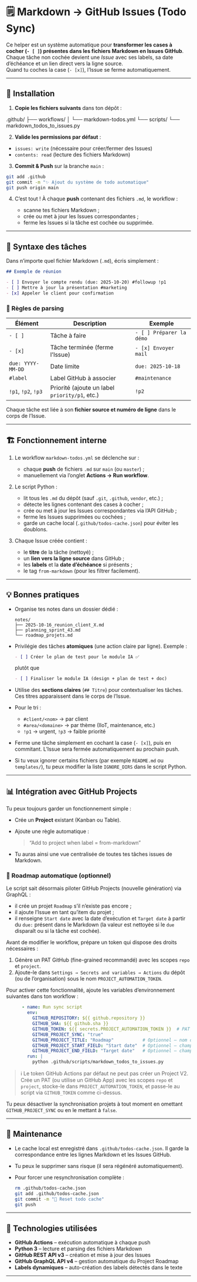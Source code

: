 # 🗒️ Markdown → GitHub Issues (Todo Sync)

Ce helper est un système automatique pour **transformer les cases à cocher (`- [ ]`) présentes dans les fichiers Markdown en Issues GitHub**.  
Chaque tâche non cochée devient une *Issue* avec ses labels, sa date d’échéance et un lien direct vers la ligne source.  
Quand tu coches la case (`- [x]`), l’Issue se ferme automatiquement.

---

## 🚀 Installation

1. **Copie les fichiers suivants** dans ton dépôt :


.github/
├── workflows/
│   └── markdown-todos.yml
└── scripts/
    └── markdown_todos_to_issues.py

2. **Valide les permissions par défaut** :  
- `issues: write` (nécessaire pour créer/fermer des Issues)
- `contents: read` (lecture des fichiers Markdown)

3. **Commit & Push** sur la branche `main` :
```bash
git add .github
git commit -m "✨ Ajout du système de todo automatique"
git push origin main
```

4. C’est tout !
   À chaque **push** contenant des fichiers `.md`, le workflow :

   * scanne tes fichiers Markdown ;
   * crée ou met à jour les Issues correspondantes ;
   * ferme les Issues si la tâche est cochée ou supprimée.

---

## 🧩 Syntaxe des tâches

Dans n’importe quel fichier Markdown (`.md`), écris simplement :

```markdown
## Exemple de réunion

- [ ] Envoyer le compte rendu (due: 2025-10-20) #followup !p1
- [ ] Mettre à jour la présentation #marketing
- [x] Appeler le client pour confirmation
```

### 🧠 Règles de parsing

| Élément             | Description                                    | Exemple                  |
| ------------------- | ---------------------------------------------- | ------------------------ |
| `- [ ]`             | Tâche à faire                                  | `- [ ] Préparer la démo` |
| `- [x]`             | Tâche terminée (ferme l’Issue)                 | `- [x] Envoyer mail`     |
| `due: YYYY-MM-DD`   | Date limite                                    | `due: 2025-10-18`        |
| `#label`            | Label GitHub à associer                        | `#maintenance`           |
| `!p1`, `!p2`, `!p3` | Priorité (ajoute un label `priority/p1`, etc.) | `!p2`                    |

Chaque tâche est liée à son **fichier source et numéro de ligne** dans le corps de l’Issue.

---

## 🏗️ Fonctionnement interne

1. Le workflow `markdown-todos.yml` se déclenche sur :

   * chaque **push** de fichiers `.md` sur `main` (ou `master`) ;
   * manuellement via l’onglet **Actions → Run workflow**.

2. Le script Python :

   * lit tous les `.md` du dépôt (sauf `.git`, `.github`, `vendor`, etc.) ;
   * détecte les lignes contenant des cases à cocher ;
   * crée ou met à jour les Issues correspondantes via l’API GitHub ;
   * ferme les Issues supprimées ou cochées ;
   * garde un cache local (`.github/todos-cache.json`) pour éviter les doublons.

3. Chaque Issue créée contient :

   * le **titre** de la tâche (nettoyé) ;
   * un **lien vers la ligne source** dans GitHub ;
   * les **labels** et la **date d’échéance** si présents ;
   * le tag `from-markdown` (pour les filtrer facilement).

---

## 💡 Bonnes pratiques

* Organise tes notes dans un dossier dédié :

  ```
  notes/
  ├── 2025-10-16_reunion_client_X.md
  ├── planning_sprint_43.md
  └── roadmap_projets.md
  ```

* Privilégie des tâches **atomiques** (une action claire par ligne).
  Exemple :

  ```markdown
  - [ ] Créer le plan de test pour le module IA ✅
  ```

  plutôt que

  ```markdown
  - [ ] Finaliser le module IA (design + plan de test + doc)
  ```

* Utilise des **sections claires** (`## Titre`) pour contextualiser les tâches.
  Ces titres apparaissent dans le corps de l’Issue.

* Pour le tri :

  * `#client/<nom>` → par client
  * `#area/<domaine>` → par thème (IIoT, maintenance, etc.)
  * `!p1` → urgent, `!p3` → faible priorité

* Ferme une tâche simplement en cochant la case (`- [x]`), puis en commitant.
  L’Issue sera fermée automatiquement au prochain push.

* Si tu veux ignorer certains fichiers (par exemple `README.md` ou `templates/`),
  tu peux modifier la liste `IGNORE_DIRS` dans le script Python.

---

## 📊 Intégration avec GitHub Projects

Tu peux toujours garder un fonctionnement simple :

* Crée un **Project** existant (Kanban ou Table).
* Ajoute une règle automatique :

  > “Add to project when label = from-markdown”
* Tu auras ainsi une vue centralisée de toutes tes tâches issues de Markdown.

### 🚀 Roadmap automatique (optionnel)

Le script sait désormais piloter GitHub Projects (nouvelle génération) via GraphQL :

* il crée un projet `Roadmap` s’il n’existe pas encore ;
* il ajoute l’Issue en tant qu’item du projet ;
* il renseigne `Start date` avec la date d’exécution et `Target date` à partir du `due:` présent dans le Markdown (la valeur est nettoyée si le `due` disparaît ou si la tâche est cochée).

Avant de modifier le workflow, prépare un token qui dispose des droits nécessaires :

1. Génère un PAT GitHub (fine-grained recommandé) avec les scopes `repo` et `project`.
2. Ajoute-le dans `Settings → Secrets and variables → Actions` du dépôt (ou de l’organisation) sous le nom `PROJECT_AUTOMATION_TOKEN`.

Pour activer cette fonctionnalité, ajoute les variables d’environnement suivantes dans ton workflow :

```yaml
      - name: Run sync script
        env:
          GITHUB_REPOSITORY: ${{ github.repository }}
          GITHUB_SHA: ${{ github.sha }}
          GITHUB_TOKEN: ${{ secrets.PROJECT_AUTOMATION_TOKEN }}  # PAT avec scopes repo + project
          GITHUB_PROJECT_SYNC: "true"
          GITHUB_PROJECT_TITLE: "Roadmap"           # Optionnel – nom du projet
          GITHUB_PROJECT_START_FIELD: "Start date"  # Optionnel – champ date de début
          GITHUB_PROJECT_END_FIELD: "Target date"   # Optionnel – champ date de fin
        run: |
          python .github/scripts/markdown_todos_to_issues.py
```

> ℹ️ Le token GitHub Actions par défaut ne peut pas créer un Project V2. Crée un PAT (ou utilise un GitHub App) avec les scopes `repo` et `project`, stocke-le dans `PROJECT_AUTOMATION_TOKEN`, et passe-le au script via `GITHUB_TOKEN` comme ci-dessus.

Tu peux désactiver la synchronisation projets à tout moment en omettant `GITHUB_PROJECT_SYNC` ou en le mettant à `false`.

---

## 🧹 Maintenance

* Le cache local est enregistré dans `.github/todos-cache.json`.
  Il garde la correspondance entre les lignes Markdown et les Issues GitHub.
* Tu peux le supprimer sans risque (il sera régénéré automatiquement).
* Pour forcer une resynchronisation complète :

  ```bash
  rm .github/todos-cache.json
  git add .github/todos-cache.json
  git commit -m "🔄 Reset todo cache"
  git push
  ```

---

## 🧰 Technologies utilisées

* **GitHub Actions** – exécution automatique à chaque push
* **Python 3** – lecture et parsing des fichiers Markdown
* **GitHub REST API v3** – création et mise à jour des Issues
* **GitHub GraphQL API v4** – gestion automatique du Project Roadmap
* **Labels dynamiques** – auto-création des labels détectés dans le texte

---
